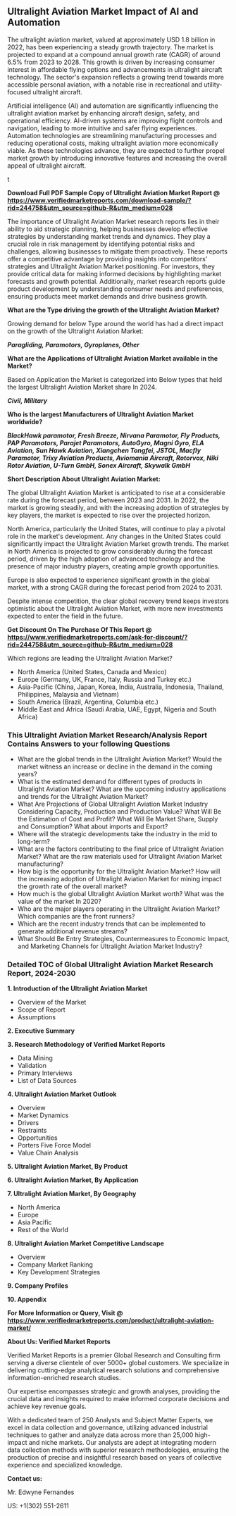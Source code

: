 <h2>Ultralight Aviation Market Impact of AI and Automation</h2><p>The ultralight aviation market, valued at approximately USD 1.8 billion in 2022, has been experiencing a steady growth trajectory. The market is projected to expand at a compound annual growth rate (CAGR) of around 6.5% from 2023 to 2028. This growth is driven by increasing consumer interest in affordable flying options and advancements in ultralight aircraft technology. The sector's expansion reflects a growing trend towards more accessible personal aviation, with a notable rise in recreational and utility-focused ultralight aircraft.</p><p>Artificial intelligence (AI) and automation are significantly influencing the ultralight aviation market by enhancing aircraft design, safety, and operational efficiency. AI-driven systems are improving flight controls and navigation, leading to more intuitive and safer flying experiences. Automation technologies are streamlining manufacturing processes and reducing operational costs, making ultralight aviation more economically viable. As these technologies advance, they are expected to further propel market growth by introducing innovative features and increasing the overall appeal of ultralight aircraft.</p>t</p><p id="" class=""><strong>Download Full PDF Sample Copy of Ultralight Aviation Market Report @ <a href="https://www.verifiedmarketreports.com/download-sample/?rid=244758&utm_source=github-R&utm_medium=028" target="_blank">https://www.verifiedmarketreports.com/download-sample/?rid=244758&utm_source=github-R&utm_medium=028</a></strong></p><p>The importance of&nbsp;Ultralight Aviation Market research reports lies in their ability to aid strategic planning, helping businesses develop effective strategies by understanding market trends and dynamics. They play a crucial role in risk management by identifying potential risks and challenges, allowing businesses to mitigate them proactively. These reports offer a competitive advantage by providing insights into competitors' strategies and Ultralight Aviation Market positioning. For investors, they provide critical data for making informed decisions by highlighting market forecasts and growth potential. Additionally, market research reports guide product development by understanding consumer needs and preferences, ensuring products meet market demands and drive business growth.</p><p><strong>What are the&nbsp;Type driving the growth of the Ultralight Aviation Market?</strong></p><p id="" class="">Growing demand for below Type around the world has had a direct impact on the growth of the Ultralight Aviation Market:</p><em><strong>Paragliding, Paramotors, Gyroplanes, Other</strong></em></p><strong>What are the&nbsp;Applications&nbsp;of Ultralight Aviation Market available in the Market?</strong></p><p id="" class="">Based on Application the Market is categorized into Below types that held the largest Ultralight Aviation Market share In 2024.</p><em><strong>Civil, Military</strong></em></p><strong>Who is the largest Manufacturers of Ultralight Aviation Market worldwide?</strong></p><p><em><strong>BlackHawk paramotor, Fresh Breeze, Nirvana Paramotor, Fly Products, PAP Paramotors, Parajet Paramotors, AutoGyro, Magni Gyro, ELA Aviation, Sun Hawk Aviation, Xiangchen Tongfei, JSTOL, Macfly Paramotor, Trixy Aviation Products, Aviomania Aircraft, Rotorvox, Niki Rotor Aviation, U-Turn GmbH, Sonex Aircraft, Skywalk GmbH</strong></em></p><p id="" class=""><strong>Short Description About Ultralight Aviation Market:</strong></p><p>The global Ultralight Aviation Market is anticipated to rise at a considerable rate during the forecast period, between 2023 and 2031. In 2022, the market is growing steadily, and with the increasing adoption of strategies by key players, the market is expected to rise over the projected horizon.</p><p>North America, particularly the United States, will continue to play a pivotal role in the market's development. Any changes in the United States could significantly impact the Ultralight Aviation Market growth trends. The market in North America is projected to grow considerably during the forecast period, driven by the high adoption of advanced technology and the presence of major industry players, creating ample growth opportunities.</p><p>Europe is also expected to experience significant growth in the global market, with a strong CAGR during the forecast period from 2024 to 2031.</p><p>Despite intense competition, the clear global recovery trend keeps investors optimistic about the Ultralight Aviation Market, with more new investments expected to enter the field in the future.</p><p id="" class=""><strong>Get Discount On The Purchase Of This Report @ <a href="https://www.verifiedmarketreports.com/ask-for-discount/?rid=244758&utm_source=github-R&utm_medium=028" target="_blank">https://www.verifiedmarketreports.com/ask-for-discount/?rid=244758&utm_source=github-R&utm_medium=028</a></strong></p>Which regions are leading the Ultralight Aviation Market?</p><ul><li>North America (United States, Canada and Mexico)</li><li>Europe (Germany, UK, France, Italy, Russia and Turkey etc.)</li><li>Asia-Pacific (China, Japan, Korea, India, Australia, Indonesia, Thailand, Philippines, Malaysia and Vietnam)</li><li>South America (Brazil, Argentina, Columbia etc.)</li><li>Middle East and Africa (Saudi Arabia, UAE, Egypt, Nigeria and South Africa)</li></ul><h3 id="" class="">This Ultralight Aviation Market Research/Analysis Report Contains Answers to your following Questions</h3><ul><li>What are the global trends in the Ultralight Aviation Market? Would the market witness an increase or decline in the demand in the coming years?</li><li>What is the estimated demand for different types of products in Ultralight Aviation Market? What are the upcoming industry applications and trends for the Ultralight Aviation Market?</li><li>What Are Projections of Global Ultralight Aviation Market Industry Considering Capacity, Production and Production Value? What Will Be the Estimation of Cost and Profit? What Will Be Market Share, Supply and Consumption? What about imports and Export?</li><li>Where will the strategic developments take the industry in the mid to long-term?</li><li>What are the factors contributing to the final price of Ultralight Aviation Market? What are the raw materials used for Ultralight Aviation Market manufacturing?</li><li>How big is the opportunity for the Ultralight Aviation Market? How will the increasing adoption of Ultralight Aviation Market for mining impact the growth rate of the overall market?</li><li>How much is the global Ultralight Aviation Market worth? What was the value of the market In 2020?</li><li>Who are the major players operating in the Ultralight Aviation Market? Which companies are the front runners?</li><li>Which are the recent industry trends that can be implemented to generate additional revenue streams?</li><li>What Should Be Entry Strategies, Countermeasures to Economic Impact, and Marketing Channels for Ultralight Aviation Market Industry?</li></ul><h3 id="" class="">Detailed TOC of Global Ultralight Aviation Market Research Report, 2024-2030</h3><p id="" class=""><strong>1. Introduction of the Ultralight Aviation Market</strong></p><ul><li>Overview of the Market</li><li>Scope of Report</li><li>Assumptions</li></ul><p id="" class=""><strong>2. Executive Summary</strong></p><p id="" class=""><strong>3. Research Methodology of Verified Market Reports</strong></p><ul><li>Data Mining</li><li>Validation</li><li>Primary Interviews</li><li>List of Data Sources</li></ul><p id="" class=""><strong>4. Ultralight Aviation Market Outlook</strong></p><ul><li>Overview</li><li>Market Dynamics</li><li>Drivers</li><li>Restraints</li><li>Opportunities</li><li>Porters Five Force Model</li><li>Value Chain Analysis</li></ul><p id="" class=""><strong>5. Ultralight Aviation Market, By Product</strong></p><p id="" class=""><strong>6. Ultralight Aviation Market, By Application</strong></p><p id="" class=""><strong>7. Ultralight Aviation Market, By Geography</strong></p><ul><li>North America</li><li>Europe</li><li>Asia Pacific</li><li>Rest of the World</li></ul><p id="" class=""><strong>8. Ultralight Aviation Market Competitive Landscape</strong></p><ul><li>Overview</li><li>Company Market Ranking</li><li>Key Development Strategies</li></ul><p id="" class=""><strong>9. Company Profiles</strong></p><p id="" class=""><strong>10. Appendix</strong></p><p id="" class=""><strong>For More Information or Query, Visit @ <a href="https://www.verifiedmarketreports.com/product/ultralight-aviation-market/" target="_blank">https://www.verifiedmarketreports.com/product/ultralight-aviation-market/</a></strong></p><p id="" class=""><strong>About Us: Verified Market Reports</strong></p><p id="" class="">Verified Market Reports is a premier Global Research and Consulting firm serving a diverse clientele of over 5000+ global customers. We specialize in delivering cutting-edge analytical research solutions and comprehensive information-enriched research studies.</p><p id="" class="">Our expertise encompasses strategic and growth analyses, providing the crucial data and insights required to make informed corporate decisions and achieve key revenue goals.</p><p id="" class="">With a dedicated team of 250 Analysts and Subject Matter Experts, we excel in data collection and governance, utilizing advanced industrial techniques to gather and analyze data across more than 25,000 high-impact and niche markets. Our analysts are adept at integrating modern data collection methods with superior research methodologies, ensuring the production of precise and insightful research based on years of collective experience and specialized knowledge.</p><p id="" class=""><strong>Contact us:</strong></p><p id="" class="">Mr. Edwyne Fernandes</p><p id="" class="">US: +1(302) 551-2611</p>
